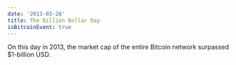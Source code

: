 ```yaml
---
date: '2013-03-28'
title: The Billion Dollar Day
isBitcoinEvent: true
---
```


On this day in 2013, the market cap of the entire Bitcoin network surpassed $1-billion USD.
